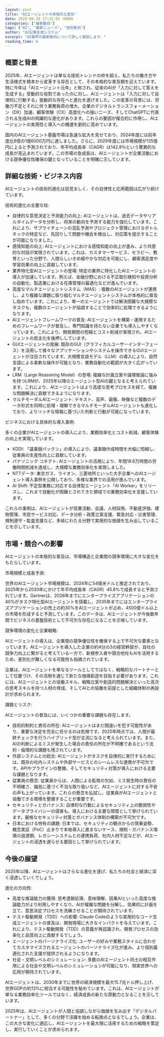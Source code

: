 ```yaml
---
layout: post
title: "AIエージェントの本格的な普及"
date: 2025-08-29 17:25:03 +0000
categories: ["最新動向"]
tags: ["AI", "最新ニュース", "技術動向"]
author: "AI記事生成システム"
excerpt: "AI業界の最新動向について詳しく解説します。"
reading_time: 8
---
```


## 概要と背景

2025年、AIエージェントは単なる技術トレンドの枠を超え、私たちの働き方や生活様式を根本から変革する存在として、その本格的な普及期を迎えています。特に今年は「AIエージェント元年」と称され、従来のAIが「入力に対して答えを生成する」受動的な役割であったのに対し、AIエージェントは「入力に対して自律的に行動する」能動的な存在へと進化を遂げました。この変革の背景には、労働力不足とそれに伴う業務負荷の増大、企業のデジタルトランスフォーメーション（DX）加速、顧客体験（CX）高度化への強いニーズ、そしてChatGPTに代表される生成AIの飛躍的な進化があります。これらの要因が複合的に作用し、AIエージェントの実用性と導入への機運を劇的に高めています。

国内のAIエージェント基盤市場は急速な拡大を見せており、2024年度には前年度比8倍の1億6000万円に達しました。さらに、2029年度には市場規模が135億円に上ると予測されており、年平均成長率（CAGR）は142.8％という驚異的な成長が見込まれています。この市場の急成長は、AIエージェントが企業活動における競争優位性確保の鍵となっていることを明確に示しています。

## 詳細な技術・ビジネス内容

AIエージェントの技術的進化は目覚ましく、その自律性と応用範囲は広がり続けています。

技術的進化の主要な柱:

*   自律的な意思決定と予測能力の向上: AIエージェントは、過去データやリアルタイムデータを分析し、将来の動向を予測する能力を強化しています。これにより、サプライチェーンの混乱予測やプロジェクト管理におけるボトルネックの特定など、先回りして問題や機会を検出し、対応策を提示することが可能になりました。
*   感情知能の向上: AIエージェントにおける感情知能の向上が進み、より共感的な対話が実現されています。これは、カスタマーサービス、セラピー、教育といった分野で、人間らしいきめ細やかな対応を可能にし、顧客満足度や学習効果の向上に貢献しています。
*   業界特化型AIエージェントの登場: 特定の業界に特化したAIエージェントの導入が加速しています。例えば、金融分野における不正取引検知や投資分析の自動化、製造業における在庫管理の最適化などが進んでいます。
*   高度なマルチエージェントシステム（MAS）: 複数のAIエージェントが連携し、より複雑な課題に取り組むマルチエージェントシステムが本格的に普及し始めています。これにより、単一のエージェントでは解決困難な大規模なタスクも、複数のエージェントが協調することで効率的に処理できるようになります。
*   AIエージェントフレームワークの普及: AIエージェントを構築・運用するためのフレームワークが普及し、専門知識を持たない企業でも導入しやすくなっています。これにより、開発期間の短縮とコスト削減が実現され、AIエージェントの民主化を後押ししています。
*   GUIエージェントの発展: 既存のGUI（グラフィカルユーザーインターフェース）を活用して様々なアプリケーションやシステムを操作できるGUIエージェントが注目されています。大規模言語モデル（LLM）の導入により、自然言語による柔軟な操作が可能となり、業務自動化の範囲が大きく広がっています。
*   LRM（Large Reasoning Model）の登場: 複雑な計画立案や論理推論に強みを持つLRMが、2025年以降のエージェント型AIの鍵となると考えられています。これにより、AIエージェントはより高度な思考プロセスを経て、複雑な問題解決に貢献できるようになります。
*   マルチモーダルAIエージェント: テキスト、音声、画像、映像など複数のデータ形式を同時に処理・理解できるマルチモーダルAIエージェントも進化しており、よりリッチな情報に基づいた判断と行動が可能になっています。

ビジネスにおける具体的な導入事例:

多くの企業がAIエージェントの導入により、業務効率化とコスト削減、顧客体験の向上を実現しています。

*   KDDI: 「議事録パックン」の導入により、議事録作成時間を大幅に短縮し、従業員の生産性向上に貢献しています。
*   パナソニック コネクト: AIエージェントの活用により、年間18.6万時間の労働時間削減を達成し、大規模な業務効率化を実現しました。
*   NTTデータ: 東京ガス、ライオン、三菱地所といった大手企業へのAIエージェント導入事例を公開しており、多様な業界での活用が進んでいます。
*   AI Shift: 不定型業務に対応する自律型エージェント「AI Worker」をリリースし、これまで自動化が困難とされてきた領域での業務効率化を支援しています。

これらの事例は、AIエージェントが営業活動、会議、人材採用、不動産評価、建物管理、市民サービス対応、データ分析・政策立案支援、緊急対応・災害管理、規制遵守・監査支援など、多岐にわたる分野で実用的な価値を生み出していることを示しています。

## 市場・競合への影響

AIエージェントの本格的な普及は、市場構造と企業間の競争環境に大きな変化をもたらしています。

市場規模と成長予測:

世界のAIエージェント市場規模は、2024年に54億米ドルと推定されており、2025年から2030年にかけて年平均成長率（CAGR）45.8%で成長すると予測されています。Gartnerは、2026年までにエンタープライズアプリケーションの40%がタスク特化型AIエージェントを搭載し、2035年までにはエンタープライズアプリケーションの売上の約30%をAIエージェントが占め、4500億ドル以上の市場を形成すると予測しています。このデータは、AIエージェントが今後数年間でビジネスの基盤技術として不可欠な存在になることを示唆しています。

競争環境の変化と企業戦略:

AIエージェントの導入は、企業間の競争優位性を確保する上で不可欠な要素となっています。AIエージェントを導入した企業の約4分の3の経営幹部が、自社の競争力向上に繋がると考えている一方で、新規参入者や競合他社もAIを活用するため、差別化が難しくなる可能性も指摘されています。

企業は、AIエージェントを単なるツールとしてではなく、戦略的なパートナーとして位置づけ、その活用を通じて新たな価値創造を目指す必要があります。これには、AIエージェントとの協働スキル、戦略立案や創造的問題解決といった高次の思考スキルを持つ人材の育成、そしてAIとの協働を前提とした組織体制の再設計が求められます。

課題とリスク:

AIエージェントの普及には、いくつかの重要な課題も存在します。

*   技術的制約と責任の所在: AIエージェントはまだ間違いを犯す可能性があり、重要な決定を完全に任せるのは危険です。2025年時点では、人間が最終チェックを行うハイブリッド型が主流になると考えられています。また、AIの判断によるミスが発生した場合の責任の所在が不明確であるという法的・倫理的な課題も残されています。
*   外部システムとの統合: AIエージェントがタスクを自律的に実行するためには、既存の社内システムや外部サービスとのシームレスな連携が不可欠です。APIやプラグインの整備、そしてセキュリティ対策が導入における主要な課題となります。
*   従業員の懸念: 従業員からは、人間による監視の欠如、ミス発生時の責任の不明確さ、偏見に基づく不当な取り扱いなど、AIエージェントに対する不安の声も上がっています。これらの懸念を払拭し、従業員がAIエージェントと協働できる環境を整備することが重要です。
*   セキュリティとガバナンス: 自律的な行動によるセキュリティ上の脆弱性やデータプライバシーの侵害も、導入における主要な障壁として挙げられています。厳格なセキュリティ対策とガバナンス体制の構築が不可欠です。
*   日本における特有の課題: 日本では、セキュリティの観点からの慎重姿勢、概念実証（PoC）止まりで本格導入に進まないケース、規制・ガバナンス環境の過渡期、レガシーシステムとの連携負荷、社内人材不足などが、AIエージェントの浸透を遅らせる要因として挙げられています。

## 今後の展望

2025年以降、AIエージェントはさらなる進化を遂げ、私たちの社会と経済に深く浸透していくでしょう。

進化の方向性:

*   高度な推論能力の獲得: 思考連鎖処理、意味理解、因果AIといった高度な推論能力がより利用しやすくなり、AIが複雑な問題を分解し、効果的に計画を立て、意思決定プロセスを洗練させることが期待されています。
*   テスト駆動開発（TDD）への影響: Claude Codeのような実用的なコード生成エージェントの普及は、開発現場に大きなインパクトを与えています。これにより、テスト駆動開発（TDD）の意義が再認識され、開発プロセスの効率化と品質向上に貢献するでしょう。
*   エージェントのパーソナライズ化: ユーザーの好みや業務スタイルに合わせてカスタマイズされるエージェントのパーソナライズ化が進み、より個別最適化された支援が提供されるようになります。
*   社会・文明レベルのシミュレーション: 多数のAIエージェント同士の相互作用による社会や文明レベルのシミュレーションが可能になり、現実世界への応用が期待されています。

AIエージェントは、2030年までに世界の経済規模を最大15.7兆ドル押し上げ、世界GDPの約13%に相当する可能性を秘めています。これは、AIエージェントが単なる業務効率化ツールではなく、経済成長の新たな原動力となることを示しています。

2025年は、AIエージェントが人間と協調しながら価値を生み出す「デジタルパートナー」として、多くの分野で活躍を始める転換点となるでしょう。企業は、この大きな変化に適応し、AIエージェントを最大限に活用するための戦略を策定し、実行していくことが求められます。
